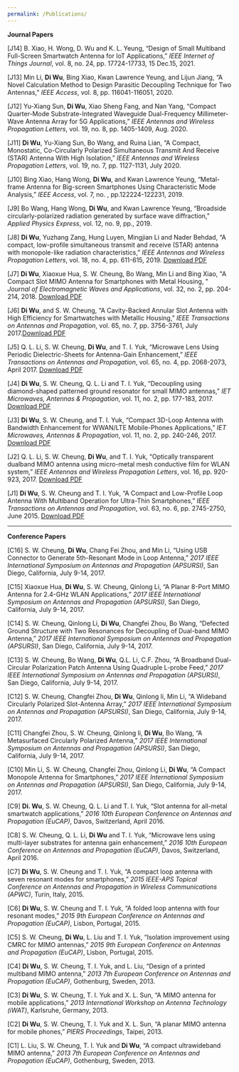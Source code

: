 ```yaml
---
permalink: /Publications/
---
```


**Journal Papers**

[J14] B. Xiao, H. Wong, D. Wu and K. L. Yeung, “Design of Small Multiband Full-Screen Smartwatch Antenna for IoT Applications,” *IEEE Internet of Things Journal*, vol. 8, no. 24, pp. 17724-17733, 15 Dec.15, 2021.

[J13] Min Li, **Di Wu**, Bing Xiao, Kwan Lawrence Yeung, and Lijun Jiang, “A Novel Calculation Method to Design Parasitic Decoupling Technique for Two Antennas,” *IEEE Access*, vol. 8, pp. 116041-116051, 2020. 

[J12] Yu-Xiang Sun, **Di Wu**, Xiao Sheng Fang, and Nan Yang, “Compact Quarter-Mode Substrate-Integrated Waveguide Dual-Frequency Millimeter-Wave Antenna Array for 5G Applications,” *IEEE Antennas and Wireless Propagation Letters*, vol. 19, no. 8, pp. 1405-1409, Aug. 2020. 

[J11] **Di Wu**, Yu-Xiang Sun, Bo Wang, and Ruina Lian, “A Compact, Monostatic, Co-Circularly Polarized Simultaneous Transmit And Receive (STAR) Antenna With High Isolation,” *IEEE Antennas and Wireless Propagation Letters*, vol. 19, no. 7, pp. 1127-1131, July 2020. 

[J10] Bing Xiao, Hang Wong, **Di Wu**, and Kwan Lawrence Yeung, “Metal-frame Antenna for Big-screen Smartphones Using Characteristic Mode Analysis,” *IEEE Access*, vol. 7, no. , pp.122224-122231, 2019. 

[J9] Bo Wang, Hang Wong, **Di Wu**, and Kwan Lawrence Yeung, “Broadside circularly-polarized radiation generated by surface wave diffraction,” *Applied Physics Express*, vol. 12, no. 9, pp., 2019. 

[J8] **Di Wu**, Yuzhang Zang, Hung Luyen, Mingjian Li and Nader Behdad, “A compact, low-profile simultaneous transmit and receive (STAR) antenna with monopole-like radiation characteristics,” *IEEE Antennas and Wireless Propagation Letters*, vol. 18, no. 4, pp. 611-615, 2019.  [Download PDF ](https://github.com/diwudenny/diwudenny.github.io/raw/master/papers/2019-AWPL%20STAR-DIWU.pdf)

[J7] **Di Wu**, Xiaoxue Hua, S. W. Cheung, Bo Wang, Min Li and Bing Xiao, "A Compact Slot MIMO Antenna for Smartphones with Metal Housing, " *Journal of Electromagnetic Waves and Applications*, vol. 32, no. 2, pp. 204-214, 2018. [Download PDF ](https://github.com/diwuszu/diwuszu.github.io/raw/master/papers/2018-JEWA-Slot%20MIMO-Di%20WU.pdf)

[J6] **Di Wu**, and S. W. Cheung, “A Cavity-Backed Annular Slot Antenna with High Efficiency for Smartwatches with Metallic Housing,” *IEEE Transactions on Antennas and Propagation*, vol. 65, no. 7, pp. 3756-3761, July 2017.[Download PDF ](https://github.com/diwuszu/diwuszu.github.io/raw/master/papers/2017-TAP-Smartwatch%20Antenna-Di%20WU.pdf)

[J5] Q. L. Li, S. W. Cheung, **Di Wu**, and T. I. Yuk, “Microwave Lens Using Periodic Dielectric-Sheets for Antenna-Gain Enhancement,” *IEEE Transactions on Antennas and Propagation*, vol. 65, no. 4, pp. 2068-2073, April 2017. [Download PDF ](https://github.com/diwuszu/diwuszu.github.io/raw/master/papers/2017-TAP-Lens%20Antenna.pdf)

[J4] **Di Wu**, S. W. Cheung, Q. L. Li and T. I. Yuk, “Decoupling using diamond-shaped patterned ground resonator for small MIMO antennas,” *IET Microwaves, Antennas & Propagation*, vol. 11, no. 2, pp. 177-183, 2017. [Download PDF ](https://github.com/diwuszu/diwuszu.github.io/raw/master/papers/2017-MAP-Decoupling%20-Di%20Wu.pdf)

[J3] **Di Wu**, S. W. Cheung, and T. I. Yuk, “Compact 3D-Loop Antenna with Bandwidth Enhancement for WWAN/LTE Mobile-Phones Applications,” *IET Microwaves, Antennas & Propagation*, vol. 11, no. 2, pp. 240-246, 2017. [Download PDF ](https://github.com/diwuszu/diwuszu.github.io/raw/master/papers/2017-MAP-Wideband%20Loop%20antnna-Di%20Wu.pdf)

[J2] Q. L. Li, S. W. Cheung, **Di Wu**, and T. I. Yuk, “Optically transparent dualband MIMO antenna using micro-metal mesh conductive film for WLAN system,” *IEEE Antennas and Wireless Propagation Letters*, vol. 16, pp. 920-923, 2017. [Download PDF ](https://github.com/diwuszu/diwuszu.github.io/raw/master/papers/2017-AWPL-Transparent%20MIMO%20Antenna.pdf)

[J1] **Di Wu**, S. W. Cheung and T. I. Yuk, “A Compact and Low-Profile Loop Antenna With Multiband Operation for Ultra-Thin Smartphones,” *IEEE Transactions on Antennas and Propagation*, vol. 63, no. 6, pp. 2745-2750, June 2015. [Download PDF ](https://github.com/diwuszu/diwuszu.github.io/raw/master/papers/2015-TAP-Loop%20Antenna.pdf)


***

**Conference Papers**

[C16] S. W. Cheung, **Di Wu**, Chang Fei Zhou, and Min Li, “Using USB Connector to Generate 5th-Resonant Mode in Loop Antenna,” *2017 IEEE International Symposium on Antennas and Propagation (APSURSI)*, San Diego, California, July 9-14, 2017.

[C15] Xiaoxue Hua, **Di Wu**, S. W. Cheung, Qinlong Li, “A Planar 8-Port MIMO Antenna for 2.4-GHz WLAN Applications,” *2017 IEEE International Symposium on Antennas and Propagation (APSURSI)*, San Diego, California, July 9-14, 2017.

[C14] S. W. Cheung, Qinlong Li, **Di Wu**, Changfei Zhou, Bo Wang, “Defected Ground Structure with Two Resonances for Decoupling of Dual-band MIMO Antenna,” *2017 IEEE International Symposium on Antennas and Propagation (APSURSI)*, San Diego, California, July 9-14, 2017.

[C13] S. W. Cheung, Bo Wang, **Di Wu**, Q.L. Li, C.F. Zhou, “A Broadband Dual-Circular Polarization Patch Antenna Using Quadruple L-probe Feed,” *2017 IEEE International Symposium on Antennas and Propagation (APSURSI)*, San Diego, California, July 9-14, 2017.

[C12] S. W. Cheung, Changfei Zhou, **Di Wu**, Qinlong li, Min Li, “A Wideband Circularly Polarized Slot-Antenna Array,” *2017 IEEE International Symposium on Antennas and Propagation (APSURSI)*, San Diego, California, July 9-14, 2017.

[C11] Changfei Zhou, S. W. Cheung, Qinlong li, **Di Wu**, Bo Wang, “A Metasurfaced Circularly Polarized Antenna,” *2017 IEEE International Symposium on Antennas and Propagation (APSURSI)*, San Diego, California, July 9-14, 2017.

[C10] Min Li, S. W. Cheung, Changfei Zhou, Qinlong Li, **Di Wu**, “A Compact Monopole Antenna for Smartphones,” *2017 IEEE International Symposium on Antennas and Propagation (APSURSI)*, San Diego, California, July 9-14, 2017.

[C9] **Di. Wu**, S. W. Cheung, Q. L. Li and T. I. Yuk, “Slot antenna for all-metal smartwatch applications,” *2016 10th European Conference on Antennas and Propagation (EuCAP)*, Davos, Switzerland, April 2016.

[C8] S. W. Cheung, Q. L. Li, **Di Wu** and T. I. Yuk, “Microwave lens using multi-layer substrates for antenna gain enhancement,” *2016 10th European Conference on Antennas and Propagation (EuCAP)*, Davos, Switzerland, April 2016.

[C7] **Di Wu**, S. W. Cheung and T. I. Yuk, “A compact loop antenna with seven resonant modes for smartphones,” *2015 IEEE-APS Topical Conference on Antennas and Propagation in Wireless Communications (APWC)*, Turin, Italy, 2015.

[C6] **Di Wu**, S. W. Cheung and T. I. Yuk, “A folded loop antenna with four resonant modes,” *2015 9th European Conference on Antennas and Propagation (EuCAP)*, Lisbon, Portugal, 2015.

[C5] S. W. Cheung, **Di Wu**, L. Liu and T. I. Yuk, “Isolation improvement using CMRC for MIMO antennas,” *2015 9th European Conference on Antennas and Propagation (EuCAP)*, Lisbon, Portugal, 2015.

[C4] **Di Wu**, S. W. Cheung, T. I. Yuk, and L. Liu, “Design of a printed multiband MIMO antenna,” *2013 7th European Conference on Antennas and Propagation (EuCAP)*, Gothenburg, Sweden, 2013.

[C3] **Di Wu**, S. W. Cheung, T. I. Yuk and X. L. Sun, “A MIMO antenna for mobile applications,” *2013 International Workshop on Antenna Technology (iWAT)*, Karlsruhe, Germany, 2013.

[C2] **Di Wu**, S. W. Cheung, T. I. Yuk and X. L. Sun, “A planar MIMO antenna for mobile phones,” *PIERS Proceedings*, Taipei, 2013.

[C1] L. Liu, S. W. Cheung, T. I. Yuk and **Di Wu**, “A compact ultrawideband MIMO antenna,” *2013 7th European Conference on Antennas and Propagation (EuCAP)*, Gothenburg, Sweden, 2013.
